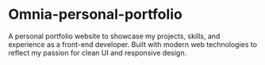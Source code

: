 # Omnia-personal-portfolio
A personal portfolio website to showcase my projects, skills, and experience as a front-end developer. Built with modern web technologies to reflect my passion for clean UI and responsive design.
